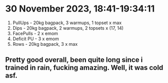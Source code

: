 # 30 November 2023, 18:41-19:34:11
1. PullUps - 20kg bagpack, 3 warmups, 1 topset x max
2. Dips - 20kg bagpack, 2 warmups, 2 topsets x (17, 14)
3. FacePulls - 2 x emom
4. Deficit PU - 3 x emom
5. Rows - 20kg bagpack, 3 x max 

## Pretty good overall, been quite long since i trained in rain, fucking amazing. Well, it was cold asf.
